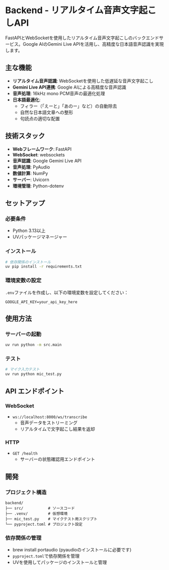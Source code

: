 # Backend - リアルタイム音声文字起こしAPI

FastAPIとWebSocketを使用したリアルタイム音声文字起こしのバックエンドサービス。Google AIのGemini Live APIを活用し、高精度な日本語音声認識を実現します。

## 主な機能

- **リアルタイム音声認識**: WebSocketを使用した低遅延な音声文字起こし
- **Gemini Live API連携**: Google AIによる高精度な音声認識
- **音声処理**: 16kHz mono PCM音声の最適化処理
- **日本語最適化**: 
  - フィラー（「えーと」「あのー」など）の自動除去
  - 自然な日本語文章への整形
  - 句読点の適切な配置

## 技術スタック

- **Webフレームワーク**: FastAPI
- **WebSocket**: websockets
- **音声認識**: Google Gemini Live API
- **音声処理**: PyAudio
- **数値計算**: NumPy
- **サーバー**: Uvicorn
- **環境管理**: Python-dotenv

## セットアップ

### 必要条件
- Python 3.13以上
- UVパッケージマネージャー

### インストール
```bash
# 依存関係のインストール
uv pip install -r requirements.txt
```

### 環境変数の設定
`.env`ファイルを作成し、以下の環境変数を設定してください：
```
GOOGLE_API_KEY=your_api_key_here
```

## 使用方法

### サーバーの起動
```bash
uv run python -m src.main
```

### テスト
```bash
# マイク入力テスト
uv run python mic_test.py
```

## API エンドポイント

### WebSocket
- `ws://localhost:8000/ws/transcribe`
  - 音声データをストリーミング
  - リアルタイムで文字起こし結果を返却

### HTTP
- `GET /health`
  - サーバーの状態確認用エンドポイント

## 開発

### プロジェクト構造
```
backend/
├── src/           # ソースコード
├── .venv/         # 仮想環境
├── mic_test.py    # マイクテスト用スクリプト
└── pyproject.toml # プロジェクト設定
```

### 依存関係の管理
- brew install portaudio (pyaudioのインストールに必要です)
- `pyproject.toml`で依存関係を管理
- UVを使用してパッケージのインストールと管理
